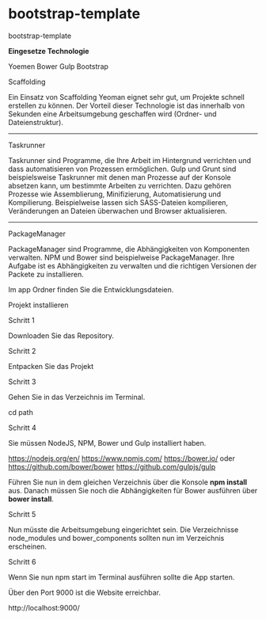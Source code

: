 # bootstrap-template
bootstrap-template

<strong>Eingesetze Technologie</strong>

Yoemen
Bower
Gulp
Bootstrap

Scaffolding

Ein Einsatz von Scaffolding Yeoman eignet sehr gut, um Projekte schnell erstellen zu können. Der Vorteil dieser Technologie ist das innerhalb von Sekunden eine Arbeitsumgebung geschaffen wird (Ordner- und Dateienstruktur).

----------------------

Taskrunner

Taskrunner  sind Programme, die Ihre Arbeit im Hintergrund verrichten und dass automatisieren von Prozessen ermöglichen. Gulp und Grunt sind beispielsweise Taskrunner mit denen man Prozesse auf der Konsole absetzen kann, um bestimmte Arbeiten zu verrichten. Dazu gehören Prozesse wie Assemblierung, Minifizierung, Automatisierung und Kompilierung.  Beispielweise lassen sich SASS-Dateien kompilieren, Veränderungen an Dateien überwachen und Browser aktualisieren.

----------------------

PackageManager

PackageManager sind Programme, die Abhängigkeiten von Komponenten verwalten. NPM und Bower sind beispielweise PackageManager. Ihre Aufgabe ist es Abhängigkeiten zu verwalten und die richtigen Versionen der Packete zu installieren.




Im app Ordner finden Sie die Entwicklungsdateien.  

Projekt installieren

Schritt 1

Downloaden Sie das Repository.

Schritt 2

Entpacken Sie das Projekt

Schritt 3

Gehen Sie in das Verzeichnis im Terminal.

cd path

Schritt 4


Sie müssen NodeJS, NPM, Bower und Gulp installiert haben.

https://nodejs.org/en/
https://www.npmjs.com/
https://bower.io/  oder https://github.com/bower/bower
https://github.com/gulpjs/gulp

Führen Sie nun in dem gleichen Verzeichnis über die Konsole <strong>npm install</strong> aus. Danach müssen Sie noch die Abhängigkeiten für Bower ausführen über <strong>bower install</strong>.  

Schritt 5

Nun müsste die Arbeitsumgebung eingerichtet sein. Die Verzeichnisse node_modules und bower_components sollten nun im Verzeichnis erscheinen.

Schritt 6

Wenn Sie nun npm start im Terminal ausführen sollte die App starten.

Über den Port 9000 ist die Website erreichbar.

http://localhost:9000/
